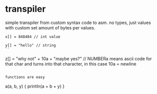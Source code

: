 # transpiler
simple transpiler from custom syntax code to asm.
no types, just values with custom set amount of bytes per values.

```
x[] = 848484 // int value
```

```
y[] = "hello" // string
``

```
z[] = "why not" + 10a + "maybe yes?" // NUMBERa means ascii code for that char and turns into that character, in this case 10a = newline
```

functions are easy
```
a(a, b, y) {
    println(a + b + y)
}
```